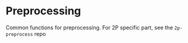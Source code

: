 # Preprocessing

Common functions for preprocessing. For 2P specific part, see the `2p-preprocess` repo
